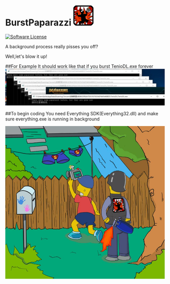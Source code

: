 # BurstPaparazzi ![icon](https://github.com/TyrealGray/BurstPaparazzi/blob/master/BurstPaparazzi/icon/tub.png)

[![Software License](https://img.shields.io/badge/license-GPLv2-brightgreen.svg)](LICENSE)

A background process really pisses you off?

Well,let's blow it up!

##For Example 
It should work like that if you burst TenioDL.exe forever
![TenioDLIsBurst](https://raw.githubusercontent.com/TyrealGray/BurstPaparazzi/master/BurstPaparazzi/BurstTenioDL.jpg)


##To begin coding
You need Everything SDK(Everything32.dll) and make sure everything.exe is running in background 

![Poster](https://raw.githubusercontent.com/TyrealGray/BurstPaparazzi/master/BurstPaparazzi/BurstPaparazzi.jpg)

